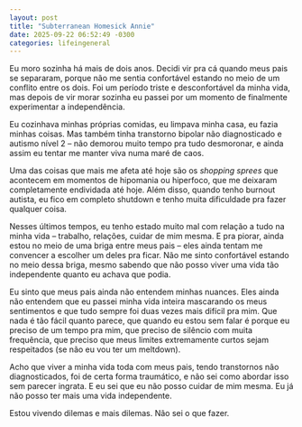 ```yaml
---
layout: post
title: "Subterranean Homesick Annie"
date: 2025-09-22 06:52:49 -0300
categories: lifeingeneral
---
```


Eu moro sozinha há mais de dois anos. Decidi vir pra cá quando meus pais se separaram, porque não me sentia confortável estando no meio de um conflito entre os dois. Foi um período triste e desconfortável da minha vida, mas depois de vir morar sozinha eu passei por um momento de finalmente experimentar a independência. 

Eu cozinhava minhas próprias comidas, eu limpava minha casa, eu fazia minhas coisas. Mas também tinha transtorno bipolar não diagnosticado e autismo nível 2 – não demorou muito tempo pra tudo desmoronar, e ainda assim eu tentar me manter viva numa maré de caos. 

Uma das coisas que mais me afeta até hoje são os _shopping sprees_ que acontecem em momentos de hipomania ou hiperfoco, que me deixaram completamente endividada até hoje. Além disso, quando tenho burnout autista, eu fico em completo shutdown e tenho muita dificuldade pra fazer qualquer coisa. 

Nesses últimos tempos, eu tenho estado muito mal com relação a tudo na minha vida – trabalho, relações, cuidar de mim mesma. E pra piorar, ainda estou no meio de uma briga entre meus pais – eles ainda tentam me convencer a escolher um deles pra ficar. Não me sinto confortável estando no meio dessa briga, mesmo sabendo que não posso viver uma vida tão independente quanto eu achava que podia. 

Eu sinto que meus pais ainda não entendem minhas nuances. Eles ainda não entendem que eu passei minha vida inteira mascarando os meus sentimentos e que tudo sempre foi duas vezes mais difícil pra mim. Que nada é tão fácil quanto parece, que quando eu estou sem falar é porque eu preciso de um tempo pra mim, que preciso de silêncio com muita frequência, que preciso que meus limites extremamente curtos sejam respeitados (se não eu vou ter um meltdown). 

Acho que viver a minha vida toda com meus pais, tendo transtornos não diagnosticados, foi de certa forma traumático, e não sei como abordar isso sem parecer ingrata. E eu sei que eu não posso cuidar de mim mesma. Eu já não posso ter mais uma vida independente. 

Estou vivendo dilemas e mais dilemas. Não sei o que fazer. 